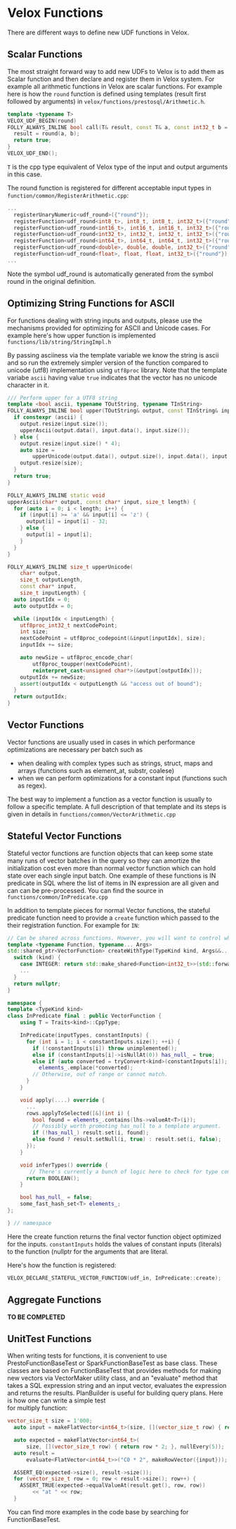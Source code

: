 # Velox Functions

There are different ways to define new UDF functions in Velox.

## Scalar Functions

The most straight forward way to add new UDFs to Velox is to add them as Scalar function and then declare and register
them in Velox system. For example all arithmetic functions in Velox are scalar functions. For example here is how the
`round` function is defined using templates (result first followed by arguments) in `velox/functions/prestosql/Arithmetic.h`.

```c++
template <typename T>
VELOX_UDF_BEGIN(round)
FOLLY_ALWAYS_INLINE bool call(T& result, const T& a, const int32_t b = 0) {
  result = round(a, b);
  return true;
}
VELOX_UDF_END();
```

`T` is the cpp type equivalent of Velox type of the input and output arguments in this case.

The round function is registered for different acceptable input types in `function/common/RegisterArithmetic.cpp`:

```c++
...
  registerUnaryNumeric<udf_round>({"round"});
  registerFunction<udf_round<int8_t>, int8_t, int8_t, int32_t>({"round"});
  registerFunction<udf_round<int16_t>, int16_t, int16_t, int32_t>({"round"});
  registerFunction<udf_round<int32_t>, int32_t, int32_t, int32_t>({"round"});
  registerFunction<udf_round<int64_t>, int64_t, int64_t, int32_t>({"round"});
  registerFunction<udf_round<double>, double, double, int32_t>({"round"});
  registerFunction<udf_round<float>, float, float, int32_t>({"round"});
...
```

Note the symbol udf_round is automatically generated from the symbol round in the original definition.

## Optimizing String Functions for ASCII

For functions dealing with string inputs and outputs, please use the mechanisms provided for optimizing for ASCII and
Unicode cases. For example here's how upper function is implemented `functions/lib/string/StringImpl.h`

By passing asciiness via the template variable we know the string is ascii and so run the extremely simpler version of the
function compared to unicode (utf8) implementation using `utf8proc` library. Note that the template variabe `ascii` having
value `true` indicates that the vector has no unicode character in it.

```c++
/// Perform upper for a UTF8 string
template <bool ascii, typename TOutString, typename TInString>
FOLLY_ALWAYS_INLINE bool upper(TOutString& output, const TInString& input) {
  if constexpr (ascii) {
    output.resize(input.size());
    upperAscii(output.data(), input.data(), input.size());
  } else {
    output.resize(input.size() * 4);
    auto size =
        upperUnicode(output.data(), output.size(), input.data(), input.size());
    output.resize(size);
  }
  return true;
}

FOLLY_ALWAYS_INLINE static void
upperAscii(char* output, const char* input, size_t length) {
  for (auto i = 0; i < length; i++) {
    if (input[i] >= 'a' && input[i] <= 'z') {
      output[i] = input[i] - 32;
    } else {
      output[i] = input[i];
    }
  }
}

FOLLY_ALWAYS_INLINE size_t upperUnicode(
    char* output,
    size_t outputLength,
    const char* input,
    size_t inputLength) {
  auto inputIdx = 0;
  auto outputIdx = 0;

  while (inputIdx < inputLength) {
    utf8proc_int32_t nextCodePoint;
    int size;
    nextCodePoint = utf8proc_codepoint(&input[inputIdx], size);
    inputIdx += size;

    auto newSize = utf8proc_encode_char(
        utf8proc_toupper(nextCodePoint),
        reinterpret_cast<unsigned char*>(&output[outputIdx]));
    outputIdx += newSize;
    assert(outputIdx < outputLength && "access out of bound");
  }
  return outputIdx;
}
```

## Vector Functions

Vector functions are usually used in cases in which performance optimizations are necessary per batch such as

* when dealing with complex types such as strings, struct, maps and arrays (functions such as element_at, substr,
  coalese)
* when we can perform optimizations for a constant input (functions such as regex).

The best way to implement a function as a vector function is usually to follow a specific template. A full description
of that template and its steps is given in details in `functions/common/VectorArithmetic.cpp`

## Stateful Vector Functions

Stateful vector functions are function objects that can keep some state many runs of vector batches in the query so they
can amortize the initialization cost even more than normal vector function which can hold state over each single input
batch. One example of these functions is IN predicate in SQL where the list of items in IN expression are all given and
can can be pre-processed. You can find the source in `functions/common/InPredicate.cpp`

In addition to template pieces for normal Vector functions, the stateful predicate function need to provide a `create`
function which passed to the their registration function. For example for `IN`:

```c++
// Can be shared across functions. However, you will want to control which types the function is actually instantiated for, so there are limits to what can be shared.
template <typename Function, typename... Args>
std::shared_ptr<VectorFunction> createWithType(TypeKind kind, Args&&... args) {
  switch (kind) {
    case INTEGER: return std::make_shared<Function<int32_t>>(std::forward<Args>(args)...);
    ...
  }
  return nullptr;
}

namespace {
template <TypeKind kind>
class InPredicate final : public VectorFunction {
    using T = Traits<kind>::CppType;

    InPredicate(inputTypes, constantInputs) {
      for (int i = 1; i < constantInputs.size(); ++i) {
        if (!constantInputs[i]) throw unimplemented();
        else if (constantInputs[i]->isNullAt(0)) has_null_ = true;
        else if (auto converted = tryConvert<kind>(constantInputs[i]); converted && *converted == *converted)
          elements_.emplace(*converted);
        // Otherwise, out of range or cannot match.
      }
    }

    void apply(....) override {
      ...
      rows.applyToSelected([&](int i) {
        bool found = elements_.contains(lhs->valueAt<T>(i));
        // Possibly worth promoting has_null to a template argument.
        if (!has_null_) result.set(i, found);
        else found ? result.setNull(i, true) : result.set(i, false);
      });
    }

    void inferTypes() override {
       // There's currently a bunch of logic here to check for type compatibility, but that can be checked in the factory function below instead.
      return BOOLEAN();
    }

    bool has_null_ = false;
    some_fast_hash_set<T> elements_;
};

} // namespace
```

Here the create function returns the final vector function object optimized for the inputs.
`constantInputs` holds the values of constant inputs (literals) to the function (nullptr for the arguments that are
literal.

Here's how the function is registered:

```c++
VELOX_DECLARE_STATEFUL_VECTOR_FUNCTION(udf_in, InPredicate::create);
```

## Aggregate Functions

**TO BE COMPLETED**

## UnitTest Functions

When writing tests for functions, it is convenient to use PrestoFunctionBaseTest or 
SparkFunctionBaseTest as base class. These classes are based on FunctionBaseTest that 
provides methods for making new vectors via VectorMaker utility class, and an "evaluate" 
method that takes a SQL expression string and an input vector, evaluates the expression 
and returns the results.
PlanBuilder is useful for building query plans. Here is how one can write a simple test  
for multiply function:

```c++
vector_size_t size = 1'000;
  auto input = makeFlatVector<int64_t>(size, [](vector_size_t row) { return row; }, nullEvery(5));

  auto expected = makeFlatVector<int64_t>(
      size, [](vector_size_t row) { return row * 2; }, nullEvery(5));
  auto result =
      evaluate<FlatVector<int64_t>>("C0 * 2", makeRowVector({input}));

  ASSERT_EQ(expected->size(), result->size());
  for (vector_size_t row = 0; row < result->size(); row++) {
    ASSERT_TRUE(expected->equalValueAt(result.get(), row, row))
        << "at " << row;
  }
```

You can find more examples in the code base by searching for FunctionBaseTest.
